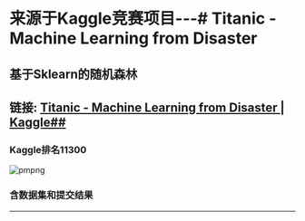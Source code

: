 # 来源于Kaggle竞赛项目---# Titanic - Machine Learning from Disaster

## 基于Sklearn的随机森林

## 链接: [Titanic - Machine Learning from Disaster | Kaggle## ](https://www.kaggle.com/competitions/titanic)

### Kaggle排名11300

![pmpng](file://C:\Users\Administrator\Desktop\Kaggle\pm.png?msec=1674485166603)

### 含数据集和提交结果

---
